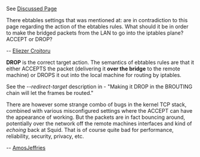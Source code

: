 See [Discussed
Page](https://wiki.squid-cache.org/action/show/Features/Tproxy4/Discussion/Features/Tproxy4#)

There ebtables settings that was mentioned at:
[](http://wiki.squid-cache.org/ConfigExamples/Intercept/DebianWithRedirectorAndReporting?highlight=%28ebtables%29)
are in contradiction to this page regarding the action of the ebtables
rules. What should it be in order to make the bridged packets from the
LAN to go into the iptables plane? ACCEPT or DROP?

\-- [Eliezer
Croitoru](https://wiki.squid-cache.org/action/show/Features/Tproxy4/Discussion/Eliezer%20Croitoru#)

**DROP** is the correct target action. The semantics of ebtables rules
are that it either ACCEPTS the packet (delivering it **over the bridge**
to the remote machine) or DROPS it out into the local machine for
routing by iptables.

See the *--redirect-target* description in
[](http://linux.die.net/man/8/ebtables) - "Making it DROP in the
BROUTING chain will let the frames be routed."

There are however some strange combo of bugs in the kernel TCP stack,
combined with various misconfigured settings where the ACCEPT can have
the appearance of working. But the packets are in fact bouncing around,
potentially over the network off the remote machines interfaces and kind
of *echoing* back at Squid. That is of course quite bad for performance,
reliability, security, privacy, etc.

\--
[AmosJeffries](https://wiki.squid-cache.org/action/show/Features/Tproxy4/Discussion/AmosJeffries#)
